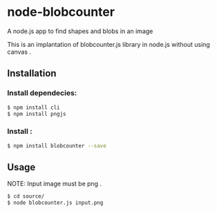 node-blobcounter
=========
A node.js app to find shapes and blobs in an image

This is an implantation of blobcounter.js library in node.js without using canvas . 

## Installation

### Install dependecies:
```bash
$ npm install cli
$ npm install pngjs
```

### Install :
```bash
$ npm install blobcounter --save
```

## Usage
NOTE: Input image must be png .
```bash
$ cd source/
$ node blobcounter.js input.png
```